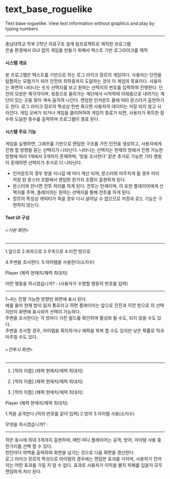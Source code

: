 # text_base_roguelike
Text base roguelike. View text information without graphics and play by typing numbers

---

충남대학교 학부 2학년 자료구조 설계 텀프로젝트로 제작한 프로그램  
콘솔 환경에서 GUI 없이 게임을 만들기 위해서 텍스트 기반 로그라이크를 제작

#### 시스템 개요

본 프로그램은 텍스트를 기반으로 하는 로그 라이크 장르의 게임이다. 사용자는 던전을 탐험하는 모험가가 되어 던전의 최하층까지 도달하는 것이 이 게임의 목표이다. 사용자는 화면의 나타나는 숫자 선택지를 보고 원하는 선택지의 번호를 입력하여 진행한다. 던전의 모양은 제각각이며, 윗층으로 올라가는 계단에서 시작하여 아래층으로 내려가는 계단이 있는 곳을 찾아 계속 움직여 나간다. 랜덤한 인카운트 율에 따라 몬스터가 출현하기도 한다. 로그 라이크 장르의 특성상 한번 죽으면 사용자의 데이터는 저장 되지 않고 사라진다. 게임 오버가 되거나 게임을 클리어하여 게임이 종료가 되면, 사용자가 획득한 점수와 도달한 층수를 출력하며 프로그램이 종료 된다.


#### 시스템 주요 기능

게임을 실행하면, 그래프를 기반으로 랜덤한 구조를 가진 던전을 생성하고, 사용자에게 진행 할 방향을 묻는 선택지가 나타난다. 나타나는 선택지는 현재의 방에서 진행 가능한 방향에 따라 1개에서 3개까지 존재하며, &#39;방을 조사한다&#39; 같은 추가로 가능한 기타 행동이 존재하면 선택지가 추가로 더 나타난다.

* 인카운트의 경우 방을 지나갈 때 마다 계산 되며, 몬스터와 마주치게 될 경우 미리 저장 된 몬스터 조합에서 랜덤한 한가지 조합이 출현하게 된다.  
* 몬스터와 만나면 전투 처리를 하게 된다. 전투는 턴제이며, 이 또한 플레이어에게 선택지를 주며, 플레이어는 원하는 선택지를 통해 전투를 하게 된다.  
* 장르의 특성상 캐릭터가 죽을 경우 다시 살아날 수 없으므로 저장과 로드 기능은 구현하지 않는다.


#### Text UI 구상

###### <기본 화면>

--------------------------------------------------------------------------------------------------

1.앞으로 2.좌측으로 3.우측으로 4.이전 방으로

4.주변을 조사한다. 5.아이템을 사용한다(소지수)

Player (체력 현재치/체력 최대치)

어떤 행동을 하시겠습니까? : (사용자가 수행할 행동의 번호를 입력)

--------------------------------------------------------------------------------------------------

1~4는 진행 가능한 방향만 화면에 표시 된다.  
예를 들어 현재 방이 일자 통로라고 하면 플레이어는 앞으로 전진과 이전 방으로 의 선택지만이 화면에 표시되어 선택이 가능하다.  
주변을 조사한다는 각 방마다 가진 필드를 확인하여 활성화 될 수도, 되지 않을 수도 있다.  
주변을 조사할 경우, 아이템을 획득하거나 체력을 회복 할 수도 있지만 낮은 확률로 적과 마주칠 수도 있다.


###### <전투시 화면>

--------------------------------------------------------------------------------------------------

1. [적의 이름] (체력 현재치/체력 최대치)

2. [적의 이름] (체력 현재치/체력 최대치)

3. [적의 이름] (체력 현재치/체력 최대치)

Player (체력 현재치/체력 최대치)

1.적을 공격한다.(적의 번호를 같이 입력) 2.방어  3.아이템 사용(소지수)

무엇을 하시겠습니까? :

--------------------------------------------------------------------------------------------------

적은 동시에 최대 3개까지 출현하며, 매턴 마다 플레이어는 공격, 방어, 아이템 사용 중 한가지를 선택 할 수 있다.  
한턴마다 여백을 출력하여 화면을 넘기는 것으로 다음 화면을 갱신한다.  
로그 라이크 장르의 특성으로 아이템의 경우에는 랜덤한 효과를 가지며, 사용하기 전까지는 어떤 효과를 가질 지 알 수 없다. 효과로 사용자가 이익을 볼지 피해를 입을지 모두 랜덤하게 처리 된다.
